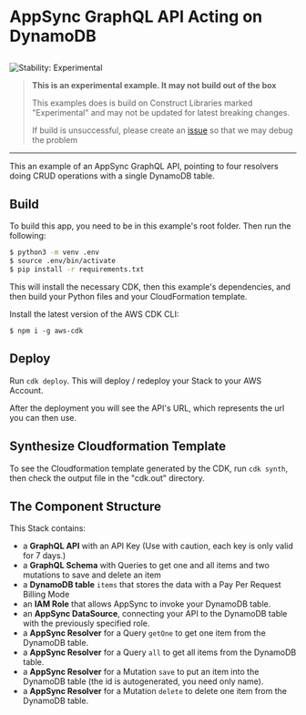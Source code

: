 # AppSync GraphQL API Acting on DynamoDB

## <!--BEGIN STABILITY BANNER-->

![Stability: Experimental](https://img.shields.io/badge/stability-Experimental-important.svg?style=for-the-badge)

> **This is an experimental example. It may not build out of the box**
>
> This examples does is build on Construct Libraries marked "Experimental" and may not be updated for latest breaking changes.
>
> If build is unsuccessful, please create an [issue](https://github.com/aws-samples/aws-cdk-examples/issues/new) so that we may debug the problem

---

<!--END STABILITY BANNER-->

This an example of an AppSync GraphQL API, pointing to four resolvers doing CRUD operations with a single DynamoDB table.

## Build

To build this app, you need to be in this example's root folder. Then run the following:

```bash
$ python3 -m venv .env
$ source .env/bin/activate
$ pip install -r requirements.txt
```

This will install the necessary CDK, then this example's dependencies, and then build your Python files and your CloudFormation template.

Install the latest version of the AWS CDK CLI:

```shell
$ npm i -g aws-cdk
```

## Deploy

Run `cdk deploy`. This will deploy / redeploy your Stack to your AWS Account.

After the deployment you will see the API's URL, which represents the url you can then use.

## Synthesize Cloudformation Template

To see the Cloudformation template generated by the CDK, run `cdk synth`, then check the output file in the "cdk.out" directory.

## The Component Structure

This Stack contains:

- a **GraphQL API** with an API Key (Use with caution, each key is only valid for 7 days.)
- a **GraphQL Schema** with Queries to get one and all items and two mutations to save and delete an item
- a **DynamoDB table** `items` that stores the data with a Pay Per Request Billing Mode
- an **IAM Role** that allows AppSync to invoke your DynamoDB table.
- an **AppSync DataSource**, connecting your API to the DynamoDB table with the previously specified role.
- a **AppSync Resolver** for a Query `getOne` to get one item from the DynamoDB table.
- a **AppSync Resolver** for a Query `all` to get all items from the DynamoDB table.
- a **AppSync Resolver** for a Mutation `save` to put an item into the DynamoDB table (the id is autogenerated, you need only name).
- a **AppSync Resolver** for a Mutation `delete` to delete one item from the DynamoDB table.
